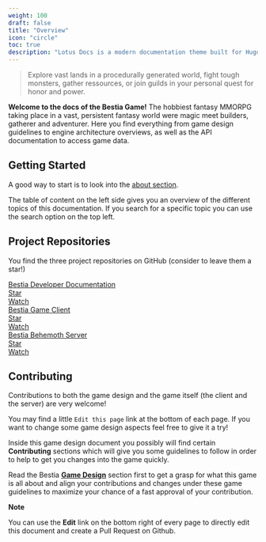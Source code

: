 ```yaml
---
weight: 100
draft: false
title: "Overview"
icon: "circle"
toc: true
description: "Lotus Docs is a modern documentation theme built for Hugo."
---
```


> Explore vast lands in a procedurally generated world, fight tough monsters, gather ressources, or join guilds in your personal quest for honor and power.

**Welcome to the docs of the Bestia Game!** The hobbiest fantasy MMORPG taking place in a vast, persistent fantasy world were magic meet builders,
gatherer and adventurer. Here you find everything from game design guidelines to engine architecture overviews, as well as the API documentation to access game data.

## Getting Started

A good way to start is to look into the [about section](/docs/about).

The table of content on the left side gives you an overview of the different topics of this documentation. If you search for a specific topic you can use the
search option on the top left.

## Project Repositories

You find the three project repositories on GitHub (consider to leave them a star!)

<div class="table">
  <div class="row">
    <div class="cell">
      <a href="https://github.com/tfelix/bestia-docs">Bestia Developer Documentation</a>
    </div>
    <div class="cell">
      <a class="github-button" href="https://github.com/tfelix/bestia-docs" data-icon="octicon-star" data-size="large" data-show-count="true" aria-label="Star tfelix/bestia-docs on GitHub">Star</a>
    </div>
    <div class="cell">
      <a class="github-button" href="https://github.com/tfelix/bestia-client/subscription" data-icon="octicon-eye" data-size="large" data-show-count="true" aria-label="Watch tfelix/bestia-client on GitHub">Watch</a>
    </div>
  </div>
  <div class="row">
    <div class="cell">
      <a href="https://github.com/tfelix/bestia-client">Bestia Game Client</a>
    </div>
    <div class="cell">
      <a class="github-button" href="https://github.com/tfelix/bestia-client" data-icon="octicon-star" data-size="large" data-show-count="true" aria-label="Star tfelix/bestia-client on GitHub">Star</a>
    </div>
    <div class="cell">
      <a class="github-button" href="https://github.com/tfelix/bestia-client/subscription" data-icon="octicon-eye" data-size="large" data-show-count="true" aria-label="Watch tfelix/bestia-client on GitHub">Watch</a>
    </div>
  </div>
  <div class="row">
    <div class="cell"><a href="https://github.com/tfelix/bestia-behemoth">Bestia Behemoth Server</a></div>
    <div class="cell"><a class="github-button" href="https://github.com/tfelix/bestia-behemoth" data-icon="octicon-star" data-size="large" data-show-count="true" aria-label="Star tfelix/bestia-behemoth on GitHub">Star</a></div>
    <div class="cell"><a class="github-button" href="https://github.com/tfelix/bestia-behemoth/subscription" data-icon="octicon-eye" data-size="large" data-show-count="true" aria-label="Watch tfelix/bestia-behemoth on GitHub">Watch</a>
    </div>
  </div>
</div>

## Contributing

Contributions to both the game design and the game itself (the client and the server) are very welcome!

You may find a little `Edit this page` link at the bottom of each page. If you want to change some game design aspects feel free to give it a try!

Inside this game design document you possibly will find certain **Contributing** sections which will give you some guidelines to follow in order to help to get you changes into the game quickly.

Read the Bestia **[Game Design](/docs/mechanics)** section first to get a grasp for what this game is all about and align your contributions and changes under these game guidelines to maximize your chance of a fast approval of your contribution.

**Note**

You can use the **Edit** link on the bottom right of every page to directly edit this document and create a Pull Request
on Github.


<script async defer src="https://buttons.github.io/buttons.js"></script>
